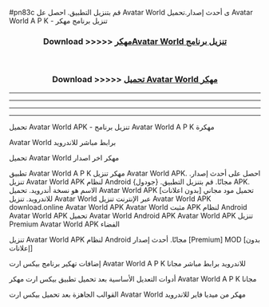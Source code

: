 #pn83c قم بتنزيل التطبيق. احصل عل Avatar World  ى أحدث إصدار.تحميل Avatar World  A P K - تنزيل برنامج مهكر



<div align="center">
<h3>Download >>>>> <a href="https://ar-sites.web.app/?ar= Avatar World ">مهكرAvatar World  تنزيل برنامج</a></h3><br>

<h3>Download >>>>> <a href="https://ar-sites.web.app/?ar= Avatar World ">تحميل Avatar World  مهكر</a></h3>
</div>


----------------------------------------------------------

----------------------------------------------------------

----------------------------------------------------------

----------------------------------------------------------


تحميل Avatar World  APK - تنزيل برنامج Avatar World  A P K مهكرة

Avatar World  برابط مباشر للاندرويد

تحميل Avatar World  مهكر اخر اصدار

تطبيق Avatar World  A P K مهكر
تنزيل Avatar World  APK. احصل على أحدث إصدار.
تنزيل Avatar World  APK لنظام Android مجانًا.
قم بتنزيل التطبيق. {جودول} APK. الاسم هو نسخة أندرويد.
تحميل Avatar World  APK [بدون اعلانات]
تحميل مود مجاني للاندرويد.
تنزيل Avatar World  عبر الإنترنت
تنزيل Avatar World  APK
download.online Avatar World  APK
Avatar World  مثبت APK لنظام Android
Avatar World  APK
تحميل Avatar World  Android APK
Avatar World  APK تنزيل Premium
Avatar World  APK الفضاء

تنزيل Avatar World  APK لنظام Android مجانًا. أحدث إصدار [Premium] MOD [بدون إعلانات]

إضافات تهكير برنامج بيكس ارت Avatar World  A P K للاندرويد برابط مباشر مجانا

أدوات التعديل الأساسية بعد تحميل تطبيق بيكس ارت مهكر Avatar World  A P K مجانا

القوالب الجاهزة بعد تحميل بيكس ارت Avatar World  مهكر من ميديا فاير للاندرويد



